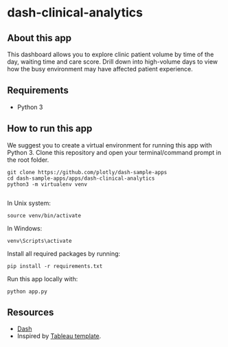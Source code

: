 # dash-clinical-analytics

## About this app

This dashboard allows you to explore clinic patient volume by time of the day, waiting time and care score. Drill down into high-volume days to view how the busy environment may have affected patient experience.

## Requirements

* Python 3

## How to run this app

We suggest you to create a virtual environment for running this app with Python 3. Clone this repository 
and open your terminal/command prompt in the root folder.

```
git clone https://github.com/plotly/dash-sample-apps
cd dash-sample-apps/apps/dash-clinical-analytics
python3 -m virtualenv venv


```
In Unix system:
```
source venv/bin/activate

```
In Windows: 

```
venv\Scripts\activate
```

Install all required packages by running:
```
pip install -r requirements.txt
```

Run this app locally with:
```
python app.py
```




## Resources

* [Dash](https://dash.plot.ly/)
* Inspired by [Tableau template](https://www.tableau.com/solutions/workbook/improve-patient-satisfaction-improving-cycle-time).

